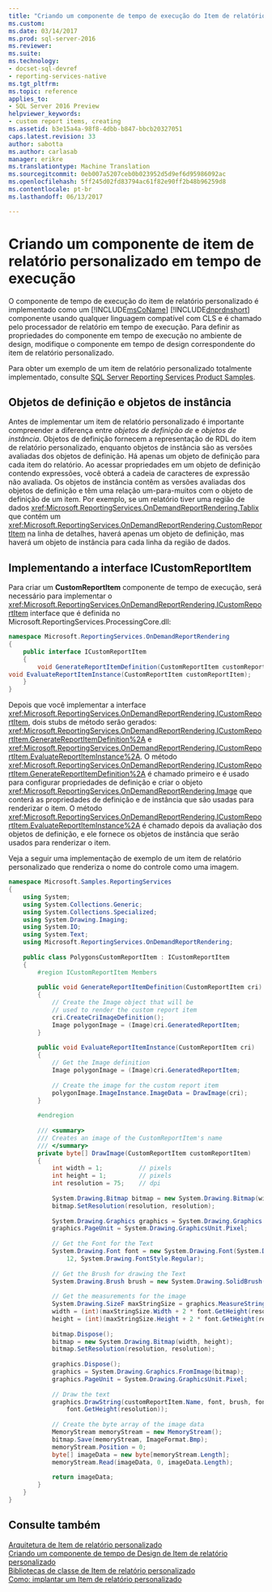 ```yaml
---
title: "Criando um componente de tempo de execução do Item de relatório personalizado | Microsoft Docs"
ms.custom: 
ms.date: 03/14/2017
ms.prod: sql-server-2016
ms.reviewer: 
ms.suite: 
ms.technology:
- docset-sql-devref
- reporting-services-native
ms.tgt_pltfrm: 
ms.topic: reference
applies_to:
- SQL Server 2016 Preview
helpviewer_keywords:
- custom report items, creating
ms.assetid: b3e15a4a-98f8-4dbb-b847-bbcb20327051
caps.latest.revision: 33
author: sabotta
ms.author: carlasab
manager: erikre
ms.translationtype: Machine Translation
ms.sourcegitcommit: 0eb007a5207ceb0b023952d5d9ef6d95986092ac
ms.openlocfilehash: 5ff245d02fd83794ac61f82e90ff2b48b96259d8
ms.contentlocale: pt-br
ms.lasthandoff: 06/13/2017

---
```

# <a name="creating-a-custom-report-item-run-time-component"></a>Criando um componente de item de relatório personalizado em tempo de execução
  O componente de tempo de execução do item de relatório personalizado é implementado como um [!INCLUDE[msCoName](../../includes/msconame-md.md)] [!INCLUDE[dnprdnshort](../../includes/dnprdnshort-md.md)] componente usando qualquer linguagem compatível com CLS e é chamado pelo processador de relatório em tempo de execução. Para definir as propriedades do componente em tempo de execução no ambiente de design, modifique o componente em tempo de design correspondente do item de relatório personalizado.  
  
 Para obter um exemplo de um item de relatório personalizado totalmente implementado, consulte [SQL Server Reporting Services Product Samples](http://go.microsoft.com/fwlink/?LinkId=177889).  
  
## <a name="definition-and-instance-objects"></a>Objetos de definição e objetos de instância  
 Antes de implementar um item de relatório personalizado é importante compreender a diferença entre *objetos de definição de* e *objetos de instância*. Objetos de definição fornecem a representação de RDL do item de relatório personalizado, enquanto objetos de instância são as versões avaliadas dos objetos de definição. Há apenas um objeto de definição para cada item do relatório. Ao acessar propriedades em um objeto de definição contendo expressões, você obterá a cadeia de caracteres de expressão não avaliada. Os objetos de instância contêm as versões avaliadas dos objetos de definição e têm uma relação um-para-muitos com o objeto de definição de um item. Por exemplo, se um relatório tiver uma região de dados <xref:Microsoft.ReportingServices.OnDemandReportRendering.Tablix> que contém um <xref:Microsoft.ReportingServices.OnDemandReportRendering.CustomReportItem> na linha de detalhes, haverá apenas um objeto de definição, mas haverá um objeto de instância para cada linha da região de dados.  
  
## <a name="implementing-the-icustomreportitem-interface"></a>Implementando a interface ICustomReportItem  
 Para criar um **CustomReportItem** componente de tempo de execução, será necessário para implementar o <xref:Microsoft.ReportingServices.OnDemandReportRendering.ICustomReportItem> interface que é definida no Microsoft.ReportingServices.ProcessingCore.dll:  
  
```csharp  
namespace Microsoft.ReportingServices.OnDemandReportRendering  
{  
    public interface ICustomReportItem  
    {  
        void GenerateReportItemDefinition(CustomReportItem customReportItem);  
void EvaluateReportItemInstance(CustomReportItem customReportItem);  
    }  
}  
```  
  
 Depois que você implementar a interface <xref:Microsoft.ReportingServices.OnDemandReportRendering.ICustomReportItem>, dois stubs de método serão gerados: <xref:Microsoft.ReportingServices.OnDemandReportRendering.ICustomReportItem.GenerateReportItemDefinition%2A> e <xref:Microsoft.ReportingServices.OnDemandReportRendering.ICustomReportItem.EvaluateReportItemInstance%2A>. O método <xref:Microsoft.ReportingServices.OnDemandReportRendering.ICustomReportItem.GenerateReportItemDefinition%2A> é chamado primeiro e é usado para configurar propriedades de definição e criar o objeto <xref:Microsoft.ReportingServices.OnDemandReportRendering.Image> que conterá as propriedades de definição e de instância que são usadas para renderizar o item. O método <xref:Microsoft.ReportingServices.OnDemandReportRendering.ICustomReportItem.EvaluateReportItemInstance%2A> é chamado depois da avaliação dos objetos de definição, e ele fornece os objetos de instância que serão usados para renderizar o item.  
  
 Veja a seguir uma implementação de exemplo de um item de relatório personalizado que renderiza o nome do controle como uma imagem.  
  
```csharp  
namespace Microsoft.Samples.ReportingServices  
{  
    using System;  
    using System.Collections.Generic;  
    using System.Collections.Specialized;  
    using System.Drawing.Imaging;  
    using System.IO;  
    using System.Text;  
    using Microsoft.ReportingServices.OnDemandReportRendering;  
  
    public class PolygonsCustomReportItem : ICustomReportItem  
    {  
        #region ICustomReportItem Members  
  
        public void GenerateReportItemDefinition(CustomReportItem cri)  
        {  
            // Create the Image object that will be   
            // used to render the custom report item  
            cri.CreateCriImageDefinition();  
            Image polygonImage = (Image)cri.GeneratedReportItem;  
        }  
  
        public void EvaluateReportItemInstance(CustomReportItem cri)  
        {  
            // Get the Image definition  
            Image polygonImage = (Image)cri.GeneratedReportItem;  
  
            // Create the image for the custom report item  
            polygonImage.ImageInstance.ImageData = DrawImage(cri);  
        }  
  
        #endregion  
  
        /// <summary>  
        /// Creates an image of the CustomReportItem's name  
        /// </summary>  
        private byte[] DrawImage(CustomReportItem customReportItem)  
        {  
            int width = 1;          // pixels  
            int height = 1;         // pixels  
            int resolution = 75;    // dpi  
  
            System.Drawing.Bitmap bitmap = new System.Drawing.Bitmap(width, height);  
            bitmap.SetResolution(resolution, resolution);  
  
            System.Drawing.Graphics graphics = System.Drawing.Graphics.FromImage(bitmap);  
            graphics.PageUnit = System.Drawing.GraphicsUnit.Pixel;  
  
            // Get the Font for the Text  
            System.Drawing.Font font = new System.Drawing.Font(System.Drawing.FontFamily.GenericMonospace,  
                12, System.Drawing.FontStyle.Regular);  
  
            // Get the Brush for drawing the Text  
            System.Drawing.Brush brush = new System.Drawing.SolidBrush(System.Drawing.Color.LightGreen);  
  
            // Get the measurements for the image  
            System.Drawing.SizeF maxStringSize = graphics.MeasureString(customReportItem.Name, font);  
            width = (int)(maxStringSize.Width + 2 * font.GetHeight(resolution));  
            height = (int)(maxStringSize.Height + 2 * font.GetHeight(resolution));  
  
            bitmap.Dispose();  
            bitmap = new System.Drawing.Bitmap(width, height);  
            bitmap.SetResolution(resolution, resolution);  
  
            graphics.Dispose();  
            graphics = System.Drawing.Graphics.FromImage(bitmap);  
            graphics.PageUnit = System.Drawing.GraphicsUnit.Pixel;  
  
            // Draw the text  
            graphics.DrawString(customReportItem.Name, font, brush, font.GetHeight(resolution),   
                font.GetHeight(resolution));  
  
            // Create the byte array of the image data  
            MemoryStream memoryStream = new MemoryStream();  
            bitmap.Save(memoryStream, ImageFormat.Bmp);  
            memoryStream.Position = 0;  
            byte[] imageData = new byte[memoryStream.Length];  
            memoryStream.Read(imageData, 0, imageData.Length);  
  
            return imageData;  
        }  
    }  
}  
```  
  
## <a name="see-also"></a>Consulte também  
 [Arquitetura de Item de relatório personalizado](../../reporting-services/custom-report-items/custom-report-item-architecture.md)   
 [Criando um componente de tempo de Design de Item de relatório personalizado](../../reporting-services/custom-report-items/creating-a-custom-report-item-design-time-component.md)   
 [Bibliotecas de classe de Item de relatório personalizado](../../reporting-services/custom-report-items/custom-report-item-class-libraries.md)   
 [Como: implantar um Item de relatório personalizado](../../reporting-services/custom-report-items/how-to-deploy-a-custom-report-item.md)  
  
  
